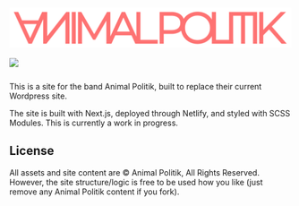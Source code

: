 <h1>
  <img src='/public/SkinnyRedVector.svg' />
  <img src='https://raw.githubusercontent.com/timmybytes/animal-politik-nextjs/6953bb5f5b89953e2c8638458065944b28c4ce31/public/SkinnyRedVector.svg' />
</h1>

This is a site for the band Animal Politik, built to replace their current
Wordpress site.

The site is built with Next.js, deployed through Netlify, and styled with SCSS
Modules. This is currently a work in progress.

## License

All assets and site content are © Animal Politik, All Rights Reserved. However,
the site structure/logic is free to be used how you like (just remove any Animal
Politik content if you fork).
